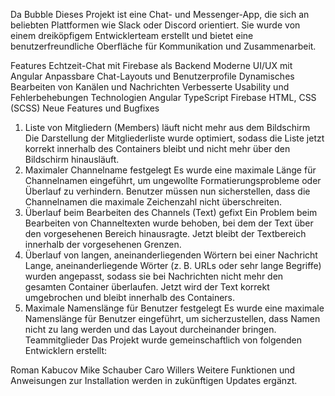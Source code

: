 Da Bubble 
Dieses Projekt ist eine Chat- und Messenger-App, die sich an beliebten Plattformen wie Slack oder Discord orientiert. Sie wurde von einem dreiköpfigem Entwicklerteam erstellt und bietet eine benutzerfreundliche Oberfläche für Kommunikation und Zusammenarbeit.

Features
Echtzeit-Chat mit Firebase als Backend
Moderne UI/UX mit Angular
Anpassbare Chat-Layouts und Benutzerprofile
Dynamisches Bearbeiten von Kanälen und Nachrichten
Verbesserte Usability und Fehlerbehebungen
Technologien
Angular
TypeScript
Firebase
HTML, CSS (SCSS)
Neue Features und Bugfixes
1. Liste von Mitgliedern (Members) läuft nicht mehr aus dem Bildschirm
Die Darstellung der Mitgliederliste wurde optimiert, sodass die Liste jetzt korrekt innerhalb des Containers bleibt und nicht mehr über den Bildschirm hinausläuft.
2. Maximaler Channelname festgelegt
Es wurde eine maximale Länge für Channelnamen eingeführt, um ungewollte Formatierungsprobleme oder Überlauf zu verhindern. Benutzer müssen nun sicherstellen, dass die Channelnamen die maximale Zeichenzahl nicht überschreiten.
3. Überlauf beim Bearbeiten des Channels (Text) gefixt
Ein Problem beim Bearbeiten von Channeltexten wurde behoben, bei dem der Text über den vorgesehenen Bereich hinausragte. Jetzt bleibt der Textbereich innerhalb der vorgesehenen Grenzen.
4. Überlauf von langen, aneinanderliegenden Wörtern bei einer Nachricht
Lange, aneinanderliegende Wörter (z. B. URLs oder sehr lange Begriffe) wurden angepasst, sodass sie bei Nachrichten nicht mehr den gesamten Container überlaufen. Jetzt wird der Text korrekt umgebrochen und bleibt innerhalb des Containers.
5. Maximale Namenslänge für Benutzer festgelegt
Es wurde eine maximale Namenslänge für Benutzer eingeführt, um sicherzustellen, dass Namen nicht zu lang werden und das Layout durcheinander bringen.
Teammitglieder
Das Projekt wurde gemeinschaftlich von folgenden Entwicklern erstellt:

Roman Kabucov
Mike Schauber
Caro Willers
Weitere Funktionen und Anweisungen zur Installation werden in zukünftigen Updates ergänzt.
